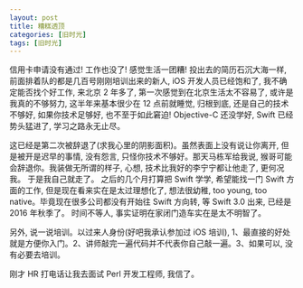 ```yaml
---
layout: post
title: 糟糕透顶
categories: [旧时光]
tags: [旧时光]
---
```


信用卡申请没有通过! 工作也没了! 感觉生活一团糟! 投出去的简历石沉大海一样, 前面排着队的都是几百号刚刚培训出来的新人, iOS 开发人员已经饱和了, 我不确定能否找个好工作, 来北京 2 年多了, 第一次感觉到在北京生活太不容易了, 或许是我真的不够努力, 这半年来基本很少在 12 点前就睡觉, 归根到底, 还是自己的技术不够好, 如果你技术足够好, 也不至于如此窘迫! Objective-C 还没学好, Swift 已经势头猛进了, 学习之路永无止尽。

这已经是第二次被辞退了(求我心里的阴影面积)。虽然表面上没有说让你离开, 但是被开是迟早的事情, 没有怨言, 只怪你技术不够好。那天马栋军给我说, 猴哥可能会辞退你。我装做无所谓的样子, 心想, 技术比我好的李宁宁都让他走了, 更何况我。 于是我自己就走了。 之后的几个月打算把 Swift 学学, 希望能找一门 Swift 方面的工作, 但是现在看来实在是太过理想化了, 想法很幼稚, too young, too native。毕竟现在很多公司都没有开始往 Swift 方向转, 等 Swift 3.0 出来, 已经是 2016 年秋季了。 时间不等人, 事实证明在家闭门造车实在是太不明智了。

另外, 说一说培训。以过来人身份(好吧我承认参加过 iOS 培训), 1、最直接的好处就是方便你入门。2、讲师敲完一遍代码并不代表你自己敲一遍。3、如果可以, 没有必要去培训。

刚才 HR 打电话让我去面试 Perl 开发工程师, 我信了。
